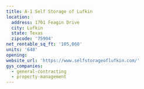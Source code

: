 ```yaml
---
title: A-1 Self Storage of Lufkin
location:
  address: 1701 Feagin Drive
  city: Lufkin
  state: Texas
  zipcode: '75904'
net_rentable_sq_ft: '105,060'
units: '648'
opening:
website_url: 'https://www.selfstorageoflufkin.com/'
gys_companies:
  - general-contracting
  - property-management
---
```


